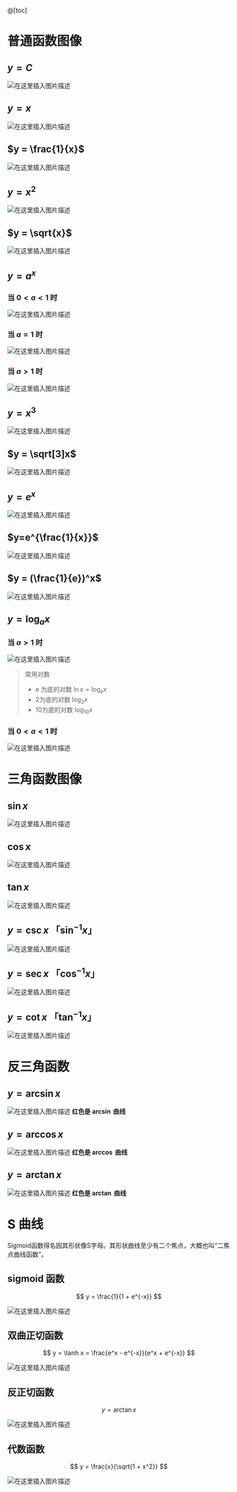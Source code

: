 @[toc]

# 普通函数图像

## $y = C$

![在这里插入图片描述](https://img-blog.csdnimg.cn/bc7fd9ea0db6400d9807429c52b91514.png?x-oss-process=image/watermark,type_ZHJvaWRzYW5zZmFsbGJhY2s,shadow_50,text_Q1NETiBA5omT56CB55qE6Zi_6YCa,size_20,color_FFFFFF,t_70,g_se,x_16#pic_center)

## $y = x$

![在这里插入图片描述](https://img-blog.csdnimg.cn/12607d13a9f344f0ae44802e44c8956d.png?x-oss-process=image/watermark,type_ZHJvaWRzYW5zZmFsbGJhY2s,shadow_50,text_Q1NETiBA5omT56CB55qE6Zi_6YCa,size_20,color_FFFFFF,t_70,g_se,x_16#pic_center)
## $y = \frac{1}{x}$

![在这里插入图片描述](https://img-blog.csdnimg.cn/62a9bde5c8e04a7fb760c40054e28e0f.png?x-oss-process=image/watermark,type_ZHJvaWRzYW5zZmFsbGJhY2s,shadow_50,text_Q1NETiBA5omT56CB55qE6Zi_6YCa,size_20,color_FFFFFF,t_70,g_se,x_16#pic_center)

## $y = x^2$
![在这里插入图片描述](https://img-blog.csdnimg.cn/51c14ec4c29042e9bce738440939c30c.png?x-oss-process=image/watermark,type_ZHJvaWRzYW5zZmFsbGJhY2s,shadow_50,text_Q1NETiBA5omT56CB55qE6Zi_6YCa,size_20,color_FFFFFF,t_70,g_se,x_16#pic_center)

## $y = \sqrt{x}$
![在这里插入图片描述](https://img-blog.csdnimg.cn/a77ecd6e98054529ab2e8b274c508540.png?x-oss-process=image/watermark,type_ZHJvaWRzYW5zZmFsbGJhY2s,shadow_50,text_Q1NETiBA5omT56CB55qE6Zi_6YCa,size_20,color_FFFFFF,t_70,g_se,x_16#pic_center)

## $y = a^x$ 

### 当 $0 < a < 1$ 时
![在这里插入图片描述](https://img-blog.csdnimg.cn/25b6ca4567344d1ca5e1c5a902662088.png?x-oss-process=image/watermark,type_ZHJvaWRzYW5zZmFsbGJhY2s,shadow_50,text_Q1NETiBA5omT56CB55qE6Zi_6YCa,size_20,color_FFFFFF,t_70,g_se,x_16#pic_center)
### 当 $a = 1$ 时
![在这里插入图片描述](https://img-blog.csdnimg.cn/0c352179c1534860ae83494635a62388.png?x-oss-process=image/watermark,type_ZHJvaWRzYW5zZmFsbGJhY2s,shadow_50,text_Q1NETiBA5omT56CB55qE6Zi_6YCa,size_20,color_FFFFFF,t_70,g_se,x_16#pic_center)

### 当 $a > 1$ 时
![在这里插入图片描述](https://img-blog.csdnimg.cn/8d6528cd3d66456ba939aab87775af16.png?x-oss-process=image/watermark,type_ZHJvaWRzYW5zZmFsbGJhY2s,shadow_50,text_Q1NETiBA5omT56CB55qE6Zi_6YCa,size_20,color_FFFFFF,t_70,g_se,x_16#pic_center)

## $y = x^3$

![在这里插入图片描述](https://img-blog.csdnimg.cn/33a65fbd5e4c4986910c32374d7c79a4.png?x-oss-process=image/watermark,type_ZHJvaWRzYW5zZmFsbGJhY2s,shadow_50,text_Q1NETiBA5omT56CB55qE6Zi_6YCa,size_20,color_FFFFFF,t_70,g_se,x_16#pic_center)


## $y = \sqrt[3]x$
![在这里插入图片描述](https://img-blog.csdnimg.cn/0d6f5344b28a4f6c998c02b86e49cf76.png?x-oss-process=image/watermark,type_ZHJvaWRzYW5zZmFsbGJhY2s,shadow_50,text_Q1NETiBA5omT56CB55qE6Zi_6YCa,size_20,color_FFFFFF,t_70,g_se,x_16#pic_center)
## $y = e^x$
![在这里插入图片描述](https://img-blog.csdnimg.cn/f74fe4d2d1c541808603aa1c4635f6a1.png?x-oss-process=image/watermark,type_ZHJvaWRzYW5zZmFsbGJhY2s,shadow_50,text_Q1NETiBA5omT56CB55qE6Zi_6YCa,size_20,color_FFFFFF,t_70,g_se,x_16#pic_center)
## $y=e^{\frac{1}{x}}$
![在这里插入图片描述](https://img-blog.csdnimg.cn/f4d2330461d14bbfb73af7a5d79e26fe.png?x-oss-process=image/watermark,type_ZHJvaWRzYW5zZmFsbGJhY2s,shadow_50,text_Q1NETiBA5omT56CB55qE6Zi_6YCa,size_20,color_FFFFFF,t_70,g_se,x_16#pic_center)
## $y = (\frac{1}{e})^x$
![在这里插入图片描述](https://img-blog.csdnimg.cn/b0f8f6b477db4dd7a3bcd670626c90c0.png?x-oss-process=image/watermark,type_ZHJvaWRzYW5zZmFsbGJhY2s,shadow_50,text_Q1NETiBA5omT56CB55qE6Zi_6YCa,size_20,color_FFFFFF,t_70,g_se,x_16#pic_center)

## $y = \log_a x$
### 当 $a > 1$ 时
![在这里插入图片描述](https://img-blog.csdnimg.cn/1fef7c95f2a644448947a29c2f8bf8c3.png?x-oss-process=image/watermark,type_ZHJvaWRzYW5zZmFsbGJhY2s,shadow_50,text_Q1NETiBA5omT56CB55qE6Zi_6YCa,size_20,color_FFFFFF,t_70,g_se,x_16#pic_center)
> 常用对数
> * e 为底的对数 $\ln x = \log_e x$
> * 2为底的对数 $\log_2x$
> * 10为底的对数 $\log_{10}x$

### 当 $0 < a < 1$ 时
![在这里插入图片描述](https://img-blog.csdnimg.cn/acf32e5233f1473bb31373a65c8d2f3d.png?x-oss-process=image/watermark,type_ZHJvaWRzYW5zZmFsbGJhY2s,shadow_50,text_Q1NETiBA5omT56CB55qE6Zi_6YCa,size_20,color_FFFFFF,t_70,g_se,x_16#pic_center)
# 三角函数图像
## $\sin x$
![在这里插入图片描述](https://img-blog.csdnimg.cn/fc050c7695814cffb99c8f7fc3db69d3.png?x-oss-process=image/watermark,type_ZHJvaWRzYW5zZmFsbGJhY2s,shadow_50,text_Q1NETiBA5omT56CB55qE6Zi_6YCa,size_20,color_FFFFFF,t_70,g_se,x_16#pic_center)

## $\cos x$

![在这里插入图片描述](https://img-blog.csdnimg.cn/7f7f0a58943546e490040b049798399f.png?x-oss-process=image/watermark,type_ZHJvaWRzYW5zZmFsbGJhY2s,shadow_50,text_Q1NETiBA5omT56CB55qE6Zi_6YCa,size_20,color_FFFFFF,t_70,g_se,x_16#pic_center)
## $\tan x$

![在这里插入图片描述](https://img-blog.csdnimg.cn/638ff678475a487f958f357cf7ded208.png?x-oss-process=image/watermark,type_ZHJvaWRzYW5zZmFsbGJhY2s,shadow_50,text_Q1NETiBA5omT56CB55qE6Zi_6YCa,size_20,color_FFFFFF,t_70,g_se,x_16#pic_center)

## $y = \csc x$ 「$\sin^{-1} x$」
![在这里插入图片描述](https://img-blog.csdnimg.cn/3c39c1ac468c432bb0e1e7fbdee757a2.png?x-oss-process=image/watermark,type_ZHJvaWRzYW5zZmFsbGJhY2s,shadow_50,text_Q1NETiBA5omT56CB55qE6Zi_6YCa,size_20,color_FFFFFF,t_70,g_se,x_16#pic_center)

## $y = \sec x$ 「$\cos^{-1} x$」
![在这里插入图片描述](https://img-blog.csdnimg.cn/3f5fe5dd8e074ad5bc1af16cab958eff.png?x-oss-process=image/watermark,type_ZHJvaWRzYW5zZmFsbGJhY2s,shadow_50,text_Q1NETiBA5omT56CB55qE6Zi_6YCa,size_20,color_FFFFFF,t_70,g_se,x_16#pic_center)


## $y = \cot x$ 「$\tan^{-1} x$」
![在这里插入图片描述](https://img-blog.csdnimg.cn/1070c8b2a12f4b48bea6842aac72f7c2.png?x-oss-process=image/watermark,type_ZHJvaWRzYW5zZmFsbGJhY2s,shadow_50,text_Q1NETiBA5omT56CB55qE6Zi_6YCa,size_20,color_FFFFFF,t_70,g_se,x_16#pic_center)
# 反三角函数
## $y = \arcsin x$

![在这里插入图片描述](https://img-blog.csdnimg.cn/984bc861c37e43c489caf6cd7fff9e4a.png?x-oss-process=image/watermark,type_ZHJvaWRzYW5zZmFsbGJhY2s,shadow_50,text_Q1NETiBA5omT56CB55qE6Zi_6YCa,size_20,color_FFFFFF,t_70,g_se,x_16#pic_center)
**红色是 $\arcsin$ 曲线**

## $y = \arccos x$

![在这里插入图片描述](https://img-blog.csdnimg.cn/e8b0ae1b3abb4d46926ac0795d734dcf.png?x-oss-process=image/watermark,type_ZHJvaWRzYW5zZmFsbGJhY2s,shadow_50,text_Q1NETiBA5omT56CB55qE6Zi_6YCa,size_20,color_FFFFFF,t_70,g_se,x_16#pic_center)
**红色是 $\arccos$ 曲线**

## $y = \arctan x$
![在这里插入图片描述](https://img-blog.csdnimg.cn/ad11903cb7a34312b9a084831daa8b17.png?x-oss-process=image/watermark,type_ZHJvaWRzYW5zZmFsbGJhY2s,shadow_50,text_Q1NETiBA5omT56CB55qE6Zi_6YCa,size_20,color_FFFFFF,t_70,g_se,x_16#pic_center)
**红色是 $\arctan$ 曲线**


# S 曲线
Sigmoid函数得名因其形状像S字母。其形状曲线至少有二个焦点，大概也叫“二焦点曲线函数”。

## sigmoid 函数
$$
y = \frac{1}{1 + e^{-x}}
$$

![在这里插入图片描述](https://img-blog.csdnimg.cn/5bd48b76915d440eb1405dca643d5988.png?x-oss-process=image/watermark,type_ZHJvaWRzYW5zZmFsbGJhY2s,shadow_50,text_Q1NETiBA5omT56CB55qE6Zi_6YCa,size_20,color_FFFFFF,t_70,g_se,x_16#pic_center)
## 双曲正切函数
$$
y = \tanh x = \frac{e^x - e^{-x}}{e^x + e^{-x}}
$$

![在这里插入图片描述](https://img-blog.csdnimg.cn/b961cafb6e974489819df914fcf26c3a.png?x-oss-process=image/watermark,type_ZHJvaWRzYW5zZmFsbGJhY2s,shadow_50,text_Q1NETiBA5omT56CB55qE6Zi_6YCa,size_20,color_FFFFFF,t_70,g_se,x_16#pic_center)
## 反正切函数

$$
y = \arctan x
$$

![在这里插入图片描述](https://img-blog.csdnimg.cn/717bf2848e7a4eeb81bcc8e4c3b6c5d7.png?x-oss-process=image/watermark,type_ZHJvaWRzYW5zZmFsbGJhY2s,shadow_50,text_Q1NETiBA5omT56CB55qE6Zi_6YCa,size_20,color_FFFFFF,t_70,g_se,x_16#pic_center)
## 代数函数
$$
y = \frac{x}{\sqrt{1 + x^2}}
$$

![在这里插入图片描述](https://img-blog.csdnimg.cn/ef20d00e315d475a8ddf68a0d96e6d1c.png?x-oss-process=image/watermark,type_ZHJvaWRzYW5zZmFsbGJhY2s,shadow_50,text_Q1NETiBA5omT56CB55qE6Zi_6YCa,size_20,color_FFFFFF,t_70,g_se,x_16#pic_center)


